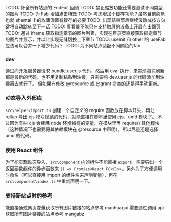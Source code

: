 TODO: 补全所有站点的 EndExit 回调
TODO: 禁止缩放功能还需要测试不同类型的图片
TODO: 为 Fab 增加点击特效
TODO: 考虑增加个缓存功能？虽然目前感觉也就 ehentai 上的收藏漫画有缓存的必要
TODO: 出现结束页后继续滚动或按方向键将自动跳转至下一话
TODO: 看看能不能只在支持触屏的设备上开启点击翻页
TODO: 通过 iframe 获取指定章节的图片列表，实现在目录页直接获取指定章节的图片并显示，并以此实现无缝切换上下章节
TODO: useInit 和 other 的 useFab 应该可以合并一下减少代码？
TODO: 为不同站点适配不同颜色的fab

### dev

通过向开发服务器请求 bundle.user.js 代码，然后用 eval 执行，来实现每次刷新都是最新的代码，也不用复制粘贴到油猴，只需要将 dev.user.js 的代码添加到油猴离去就行了。
但如果有修改 @resource 或 @grant 之类的还是得手动更新。

### 动态导入外部库

`src\helper\import.ts`
创建一个自定义的 require 函数放在脚本开头，再让 rollup 导出 cjs 模块规范的代码，就能直接在脚本里使用 cjs、umd 模块了。
不过因为有些 cjs 会使用 node 环境特有的变量、在模块里再 require() 其他模块（这种情况下也需要将其依赖模块在 @resource 中声明），所以尽量还是选择 umd 的代码。

### 使用 React 组件

为了能实现动态导入，`src\component` 内的组件不能直接 `export`，需要导出一个返回函数组件的异步函数来 `() => Promise<React.FC<{}>>`。另外为了方便调用时命名（可以直接用 import 的组件名来声明变量），再在 `src\component\index.ts` 中重新声明一下。

### 支持新站点时的参考

能直接通过网页变量获取所有图片链接的站点参考 manhuagui
需要通过调用 api 获取所有图片链接的站点参考 mangabz
